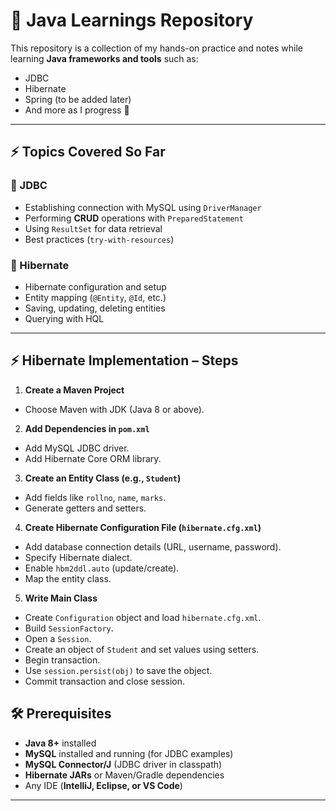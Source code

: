 # 📘 Java Learnings Repository

This repository is a collection of my hands-on practice and notes while learning **Java frameworks and tools** such as:
- JDBC
- Hibernate
- Spring (to be added later)
- And more as I progress 🚀
---

## ⚡ Topics Covered So Far
### 🔹 JDBC
- Establishing connection with MySQL using `DriverManager`
- Performing **CRUD** operations with `PreparedStatement`
- Using `ResultSet` for data retrieval
- Best practices (`try-with-resources`)

### 🔹 Hibernate
- Hibernate configuration and setup
- Entity mapping (`@Entity`, `@Id`, etc.)
- Saving, updating, deleting entities
- Querying with HQL

---
## ⚡ Hibernate Implementation – Steps

1. **Create a Maven Project**  
- Choose Maven with JDK (Java 8 or above).  

2. **Add Dependencies in `pom.xml`**  
- Add MySQL JDBC driver.  
- Add Hibernate Core ORM library.  

3. **Create an Entity Class (e.g., `Student`)**  
- Add fields like `rollno`, `name`, `marks`.  
- Generate getters and setters.  

4. **Create Hibernate Configuration File (`hibernate.cfg.xml`)**  
- Add database connection details (URL, username, password).  
- Specify Hibernate dialect.  
- Enable `hbm2ddl.auto` (update/create).  
- Map the entity class.  

5. **Write Main Class**  
- Create `Configuration` object and load `hibernate.cfg.xml`.  
- Build `SessionFactory`.  
- Open a `Session`.  
- Create an object of `Student` and set values using setters.  
- Begin transaction.  
- Use `session.persist(obj)` to save the object.  
- Commit transaction and close session.  



## 🛠️ Prerequisites
- **Java 8+** installed
- **MySQL** installed and running (for JDBC examples)
- **MySQL Connector/J** (JDBC driver in classpath)
- **Hibernate JARs** or Maven/Gradle dependencies
- Any IDE (**IntelliJ, Eclipse, or VS Code**)

---

